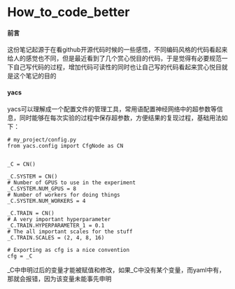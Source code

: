 # How_to_code_better 

#### 前言

这份笔记起源于在看github开源代码时候的一些感悟，不同编码风格的代码看起来给人的感觉也不同，但是最近看到了几个赏心悦目的代码，于是觉得有必要规范一下自己写代码的过程，增加代码可读性的同时也让自己写的代码看起来赏心悦目就是这个笔记的目的

#### yacs

yacs可以理解成一个配置文件的管理工具，常用语配置神经网络中的超参数等信息，同时能够在每次实验的过程中保存超参数，方便结果的复现过程，基础用法如下：

```
# my_project/config.py
from yacs.config import CfgNode as CN


_C = CN()

_C.SYSTEM = CN()
# Number of GPUS to use in the experiment
_C.SYSTEM.NUM_GPUS = 8
# Number of workers for doing things
_C.SYSTEM.NUM_WORKERS = 4

_C.TRAIN = CN()
# A very important hyperparameter
_C.TRAIN.HYPERPARAMETER_1 = 0.1
# The all important scales for the stuff
_C.TRAIN.SCALES = (2, 4, 8, 16)

# Exporting as cfg is a nice convention
cfg = _C
```

\_C中申明过后的变量才能被赋值和修改，如果_C中没有某个变量，而yaml中有，那就会报错，因为该变量未能事先申明